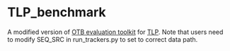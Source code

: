 # TLP_benchmark

A modified version of [OTB evaluation toolkit](https://github.com/bilylee/tracker_benchmark.git) for [TLP](https://amoudgl.github.io/tlp/).
Note that users need to modify SEQ_SRC in run_trackers.py to set to correct data path.
